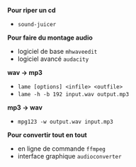 **Pour riper un cd**

* `sound-juicer`

**Pour faire du montage audio**

* logiciel de base `mhwaveedit`
* logiciel avancé  `audacity`

**wav → mp3**

* `lame [options] <infile> <outfile>`
* `lame -h -b 192 input.wav output.mp3`

**mp3 → wav**

* `mpg123 -w output.wav input.mp3`

**Pour convertir tout en tout**

* en ligne de commande `ffmpeg`
* interface graphique  `audioconverter`
